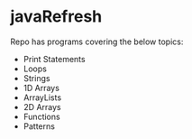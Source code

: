 # javaRefresh

Repo has programs covering the below topics:
 - Print Statements
 - Loops
 - Strings
 - 1D Arrays
 - ArrayLists
 - 2D Arrays
 - Functions
 - Patterns

